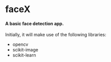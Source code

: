 # faceX
#### A basic face detection app.
  
Initially, it will make use of the following libraries:
  - opencv
  - scikit-image
  - scikit-learn

